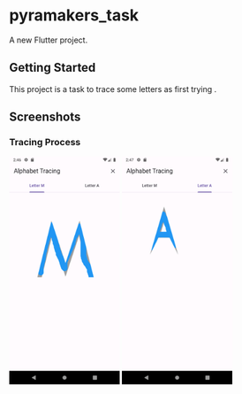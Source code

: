 # pyramakers_task

A new Flutter project.

## Getting Started

This project is a task to trace some letters as first trying .

## Screenshots
### Tracing Process
<img src="https://github.com/dinadendan/pyramakersTask/blob/main/screenShots/Screenshot_20240727_024650.png" width="200"/> <img src="https://github.com/dinadendan/pyramakersTask/blob/main/screenShots/Screenshot_20240727_024749.png" width="200"/> 
